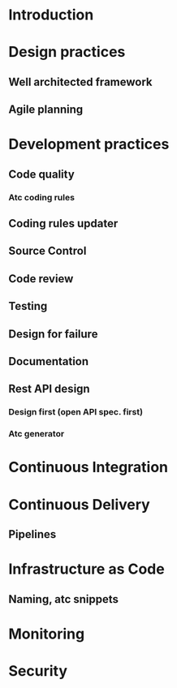 # Introduction 

# Design practices 

## Well architected framework 

## Agile planning 

# Development practices 

## Code quality 

### Atc coding rules 

## Coding rules updater 

## Source Control 

## Code review 

## Testing 

## Design for failure 

## Documentation 

## Rest API design 

### Design first (open API spec. first) 

### Atc generator 

# Continuous Integration 

# Continuous Delivery 

## Pipelines 

# Infrastructure as Code 

## Naming, atc snippets 

# Monitoring 

# Security 